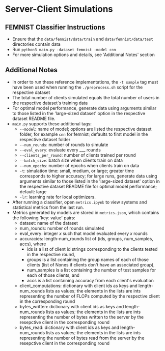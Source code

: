 # Server-Client Simulations

## FEMNIST Classifier Instructions
- Ensure that the ```data/femnist/data/train``` and ```data/femnist/data/test``` directories contain data
- Run ```python3 main.py -dataset femnist -model cnn```
- For more simulation options and details, see 'Additional Notes' section

[comment]: <> (## Sentiment140 Classifier Instructions)

[comment]: <> (- Ensure that the ```data/sent140/data/train``` and ```data/sent140/data/test``` directories contain data)

[comment]: <> (- If you already have a .txt file containing word embeddings &#40;i.e. 'glove.6B.300d.txt'&#41; in the sent140 directory, run ```sent140/get_embs.py -f fp```, where fp is the file path to the .txt file, to generate a .json file for the classifier to load. Otherwise, run ```./sent140/get_embs.sh```, which downloads the embeddings and creates the .json file.)

[comment]: <> (- Run ```python3 main.py -dataset sent140 -model stacked_lstm```)

[comment]: <> (- For more simulation options and details, see 'Additional Notes' section)

[comment]: <> (## Shakespeare Classifier Instructions)

[comment]: <> (- Ensure that the ```data/shakespeare/data/train``` and ```data/shakespeare/data/test``` directories contain data)

[comment]: <> (- Run ```python3 main.py -dataset shakespeare -model stacked_lstm```)

[comment]: <> (- For more simulation options and details, see 'Additional Notes' section)

## Additional Notes
- In order to run these reference implementations, the ```-t sample``` tag must have been used when running the ```./preprocess.sh``` script for the respective dataset
- The total number of clients simulated equals the total number of users in the respective dataset's training data
- For optimal model performance, generate data using arguments similar to those listed in the 'large-sized dataset' option in the respective dataset README file.
- ```main.py``` supports these additional tags:
    - ```--model```: name of model; options are listed the respective dataset folder, for example ```cnn``` for femnist; defaults to first model in the respective dataset folder
    - ```--num_rounds```: number of rounds to simulate
    - ```--eval_every```: evaluate every ___ rounds
    - ```--clients_per_round```: number of clients trained per round
    - ```--batch_size```: batch size when clients train on data
    - ```--num_epochs```: number of epochs when clients train on data
    - ```-t```: simulation time: small, medium, or large; greater time corresponds to higher accuracy; for large runs, generate data using arguments similar to those listed in the 'large-sized dataset' option in the respective dataset README file for optimal model performance; default: large
    - ```-lr```: learning rate for local optimizers. 
- After running a classifier, open ```metrics.ipynb``` to view systems and statistical metrics from the last run.
- Metrics generated by models are stored in ```metrics.json```, which contains the following 'key: value' pairs:
    - dataset: name of the dataset
    - num_rounds: number of rounds simulated
    - eval_every: integer *x* such that model evaluated every *x* rounds
    - accuracies: length-num_rounds list of (ids, groups, num_samples, accs), where 
        - ids is a list of client id strings corresponding to the clients tested in the respective round, 
        - groups is a list containing the group names of each of those clients (list of Nones if clients don't have an associated group), 
        - num_samples is a list containing the number of test samples for each of those clients, and
        - accs is a list containing accuracy from each client's evaluation
    - client_computations: dictionary with client ids as keys and length-num_rounds lists as values; the elements in the lists are ints representing the number of FLOPs computed by the respective client in the corresponding round
    - bytes_written: dictionary with client ids as keys and length-num_rounds lists as values; the elements in the lists are ints representing the number of bytes written to the server by the resepctive client in the corresponding round
    - bytes_read: dictionary with client ids as keys and length-num_rounds lists as values; the elements in the lists are ints representing the number of bytes read from the server by the resepctive client in the corresponding round
